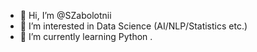 - 👋 Hi, I’m @SZabolotnii
- 👀 I’m interested in Data Science (AI/NLP/Statistics etc.)
- 🌱 I’m currently learning Python
.

<!---
- 💞️ I’m looking to collaborate on ...
- 📫 How to reach me ...
- 😄 Pronouns: ...
- ⚡ Fun fact: ..

SZabolotnii/SZabolotnii is a ✨ special ✨ repository because its `README.md` (this file) appears on your GitHub profile.
You can click the Preview link to take a look at your changes.
--->
